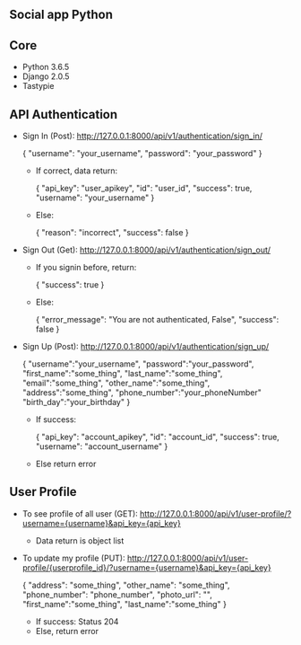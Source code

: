 Social app Python
---
Core
---
* Python 3.6.5
* Django 2.0.5
* Tastypie

API Authentication
---
* Sign In (Post): http://127.0.0.1:8000/api/v1/authentication/sign_in/

    {
	"username": "your_username",
	"password": "your_password"
    }
    * If correct, data return:

        {
            "api_key": "user_apikey",
            "id": "user_id",
            "success": true,
            "username": "your_username"
        }
    * Else:

        {
            "reason": "incorrect",
            "success": false
        }
* Sign Out (Get): http://127.0.0.1:8000/api/v1/authentication/sign_out/
    * If you signin before, return:

        {
            "success": true
        }
    * Else:

        {
            "error_message": "You are not authenticated, False",
            "success": false
        }
* Sign Up (Post): http://127.0.0.1:8000/api/v1/authentication/sign_up/

    {
        "username":"your_username",
        "password":"your_password",
        "first_name":"some_thing",
        "last_name":"some_thing",
        "email":"some_thing",
        "other_name":"some_thing",
        "address":"some_thing",
        "phone_number":"your_phoneNumber"
        "birth_day":"your_birthday"
    }
    * If success:

        {
            "api_key": "account_apikey",
            "id": "account_id",
            "success": true,
            "username": "account_username"
        }
    * Else return error

User Profile
---
* To see profile of all user (GET): http://127.0.0.1:8000/api/v1/user-profile/?username={username}&api_key={api_key}
    - Data return is object list
* To update my profile (PUT): http://127.0.0.1:8000/api/v1/user-profile/{userprofile_id}/?username={username}&api_key={api_key}

    {
        "address": "some_thing",
        "other_name": "some_thing",
        "phone_number": "phone_number",
        "photo_url": "",
        "first_name":"some_thing",
        "last_name":"some_thing"
    }
    - If success: Status 204
    - Else, return error